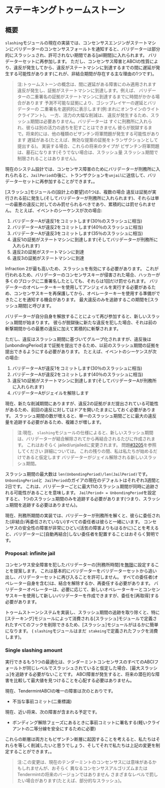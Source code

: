 # ステーキングトゥームストーン

## 概要

`slashing`モジュールの現在の実装では、コンセンサスエンジンがステートマシンにバリデーターのコンセンサスフォールトを通知すると、バリデーターは部分的にスラッシュされ、許可されない期間である[jail期間]に入れられます。 バリデーターセットに再参加します。
ただし、コンセンサス障害とABCIの性質により、違反が発生してから、違反がステートマシンに到達するまでの間に遅延が発生する可能性があります(これが、非結合期間が存在する主な理由の1つです)。

> 注:トゥームストーンの概念は、間に遅延がある障害にのみ適用されます
> 違反が発生し、証拠がステートマシンに到達します。例えば、
> バリデーターの二重署名の証拠がステートマシンに到達するまでに時間がかかる場合があります
> 予測不可能な証拠により、ゴシップレイヤーの遅延とバリデーターの
> 二重署名を選択的に表示します(例:まれにオンラインのライトクライアント)。
> 一方、活力の大幅な削減は、
> 違反が発生するため、スラッシュ期間は必要ありません。バリデーターは
> すぐに刑務所に入れられ、彼らは別の活力の過ちを犯すことはできません
> 彼らが脱獄するまで。将来的には、他の種類のビザンチン将軍問題が発生する可能性があります
> 遅延がある(たとえば、無効な提案の証拠をトランザクションとして提出する)。
> 実装する場合、これらの将来のタイプが
> ビザンチン将軍問題は、墓石になります(そうでない場合は、スラッシュ量
> スラッシュ期間で制限されることはありません)。

現在のシステム設計では、コンセンサス障害のためにバリデーターが刑務所に入れられると、`JailPeriod`の後に、トランザクションを`unjail`に送信して、バリデーターセットに再参加することができます。。

[スラッシュ]モジュールの[設計上の要望]の1つは、複数の場合
違反は証拠が実行される前に発生し(そしてバリデーターが刑務所に入れられます)、それらは単一の最悪の違反に対してのみ罰せられるべきであり、累積的には罰せられません。
たとえば、イベントのシーケンスが次の場合:

1. バリデーターAが違反1をコミットします(30％のスラッシュに相当)
2. バリデーターAが違反2をコミットします(40％のスラッシュに相当)
3. バリデーターAが違反3をコミットします(35％のスラッシュに相当)
4. 違反1の証拠がステートマシンに到達します(そしてバリデーターが刑務所に入れられます)
5. 違反2の証拠がステートマシンに到達
6. 違反3の証拠がステートマシンに到達

Infraction 2が最も高いため、スラッシュを有効にする必要があります。 これが行われるため、バリデーターのコンセンサスキーが侵害された場合、ハッカーが多くのブロックに二重署名したとしても、それらは1回だけ罰せられます。
バリデーターのオペレーターキーを使用してアンジェイルを実行する必要があるため、コンセンサスキーを再保護してから、オペレーターキーを使用する準備ができたことを通知する機会があります。
最大違反のみを追跡するこの期間を[スラッシュ期間]と呼びます。

バリデーターが自分自身を解放することによって再び参加すると、新しいスラッシュ期間が始まります。
彼らが脱獄後に新たな違反を犯した場合、それは前の斬撃期間からの最悪の違反に加えて累積的に斬撃されます。

ただし、違反はスラッシュ期間に基づいてグループ化されますが、違反後は[unbondingPeriod]まで証拠を提出できるため、以前のスラッシュ期間の証拠を提出できるようにする必要があります。
たとえば、イベントのシーケンスが次の場合:

1. バリデーターAが違反1をコミットします(30％のスラッシュに相当)
2. バリデーターAが違反2をコミットします(40％のスラッシュに相当)
3. 違反1の証拠がステートマシンに到達します(そしてバリデーターAが刑務所に入れられます)
4. バリデーターAがジェイルを解除します

現在、新たな削減期間にありますが、違反2の証拠がまだ提出されている可能性があるため、前回の違反に対してはドアを開いたままにしておく必要があります。
スラッシュ期間の数が増えると、単一のスラッシュ期間ごとに最大の違反量を追跡する必要があるため、複雑さが増します。

> 注:現在、 `slashing`モジュールの仕様によると、新しいスラッシュ期間
> は、バリデーターが結合解除されてから再結合されるたびに作成されます。 これはおそらく
> jailed/unjailedに変更されます。 問題[#3205](https://github.com/cosmos/cosmos-sdk/issues/3205)を参照してください
> 詳細については。 これの残りの間、私は私たちが始めるだけであると仮定します
>バリデーターがジェイル解除される新しいスラッシュ期間。

スラッシュ期間の最大数は `len(UnbondingPeriod)/len(JailPeriod)`です。
`UnbondingPeriod`と` JailPeriod`のガイアの現在のデフォルトはそれぞれ3週間と2日です。 これは、バリデーターごとに最大11のスラッシュ期間が同時に追跡される可能性があることを意味します。 `JailPeriod> = UnbondingPeriod`を設定すると、
1つのスラッシュ期間のみを追跡する必要があります(つまり、スラッシュ期間を追跡する必要はありません)。

現在、刑務所期間の実装では、バリデーターが刑務所を解くと、彼らに委任された(非結合/再委任されていない)すべての委任者は彼らと一緒にいます。 コンセンサスの安全性の障害が非常にひどい(活気の障害よりもはるかに)ことを考えると、バリデーターに[自動再結合]しない委任者を配置することはおそらく賢明です。

### Proposal: infinite jail

コンセンサス安全障害を犯したバリデーターの[刑務所時間]を[無限](つまり、墓石の状態)に設定することを提案します。
これは基本的にバリデーターをバリデーターセットから追い出し、バリデーターセットに再び入ることを許可しません。 すべての委任者(オペレーター自身を含む)は、結合を解除するか、再委任する必要があります。
バリデーターオペレーターは、必要に応じて、新しいオペレーターキーとコンセンサスキーを使用して新しいバリデーターを作成できますが、委任を[再取得]する必要があります。

トゥームストーンシステムを実装し、スラッシュ期間の追跡を取り除くと、特に[ステーキング]モジュールによって消費される[スラッシュ]モジュールで定義されたすべてのフックを削除できるため、[スラッシュ]モジュールがはるかに簡単になります。
( `slashing`モジュールはまだ` stakeing`で定義されたフックを消費します)。

### Single slashing amount

実行できるもう1つの最適化は、テンダーミントコンセンサスのすべてのABCIフォールトが同じレベルでスラッシュされていると仮定した場合、[最大スラッシュ]を追跡する必要がないことです。
ABCI障害が発生すると、将来の潜在的な障害を比較して最大値を見つけることを心配する必要はありません。

現在、TendermintABCIの唯一の障害は次のとおりです。

- 不当な事前コミット(二重標識)

現在、近い将来、次の障害が含まれる予定です。

- ボンディング解除フェーズにあるときに事前コミットに署名する(軽いクライアントの二等分線を安全にするために必要)

これらの断層は両方ともビザンチン断層に起因することを考えると、私たちはそれらを等しく削減したいと思うでしょう、そしてそれで私たちは上記の変更を制定することができます。。

> 注:この変更は、現在のテンダーミントのコンセンサスには意味があるかもしれませんが、おそらく
> 異なるコンセンサスアルゴリズムまたはTendermintの将来のバージョンではありません
> さまざまなレベルで罰したい場合があります(たとえば、部分的なスラッシュ)。